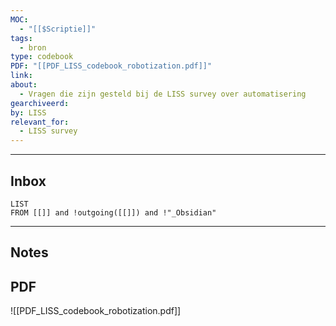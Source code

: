 ```yaml
---
MOC:
  - "[[$Scriptie]]"
tags:
  - bron
type: codebook
PDF: "[[PDF_LISS_codebook_robotization.pdf]]"
link:
about:
  - Vragen die zijn gesteld bij de LISS survey over automatisering
gearchiveerd:
by: LISS
relevant_for:
  - LISS survey
---
```

---
## Inbox
```dataview
LIST
FROM [[]] and !outgoing([[]]) and !"_Obsidian"
```
---
## Notes



## PDF
![[PDF_LISS_codebook_robotization.pdf]]